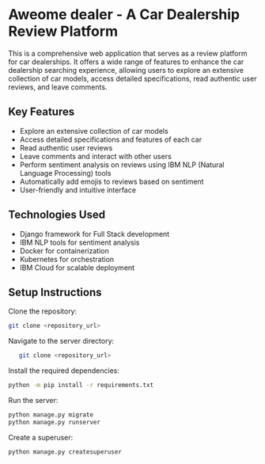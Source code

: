 # Aweome dealer - A Car Dealership Review Platform

This is a comprehensive web application that serves as a review platform for car dealerships. It offers a wide range of features to enhance the car dealership searching experience, allowing users to explore an extensive collection of car models, access detailed specifications, read authentic user reviews, and leave comments. 

## Key Features

- Explore an extensive collection of car models
- Access detailed specifications and features of each car
- Read authentic user reviews
- Leave comments and interact with other users
- Perform sentiment analysis on reviews using IBM NLP (Natural Language Processing) tools
- Automatically add emojis to reviews based on sentiment
- User-friendly and intuitive interface

## Technologies Used

- Django framework for Full Stack development
- IBM NLP tools for sentiment analysis
- Docker for containerization
- Kubernetes for orchestration
- IBM Cloud for scalable deployment

## Setup Instructions

Clone the repository:

   ```bash
   git clone <repository_url>
   ```

Navigate to the server directory:

```bash
   git clone <repository_url>
```

Install the required dependencies:

```bash
python -m pip install -r requirements.txt
```

Run the server:

```bash
python manage.py migrate
python manage.py runserver
```

Create a superuser:
```bash
python manage.py createsuperuser
```
